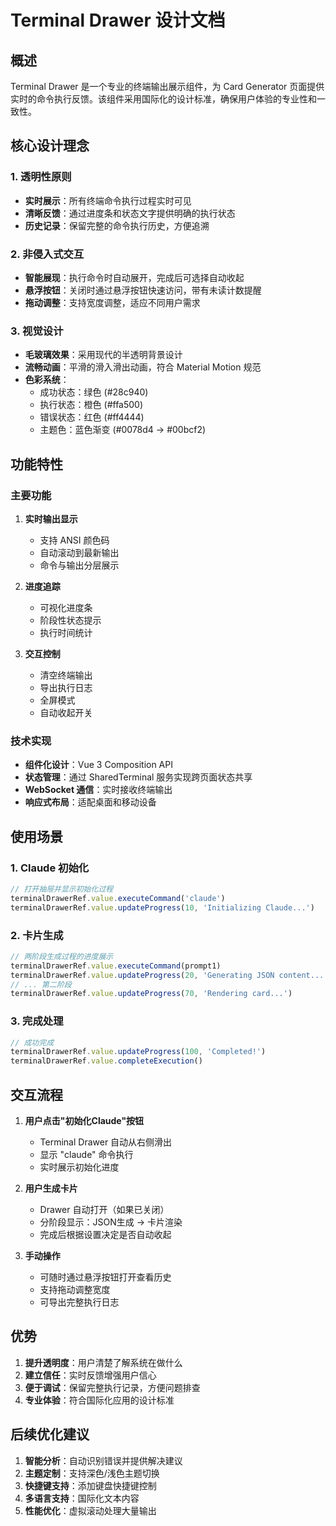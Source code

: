 # Terminal Drawer 设计文档

## 概述
Terminal Drawer 是一个专业的终端输出展示组件，为 Card Generator 页面提供实时的命令执行反馈。该组件采用国际化的设计标准，确保用户体验的专业性和一致性。

## 核心设计理念

### 1. 透明性原则
- **实时展示**：所有终端命令执行过程实时可见
- **清晰反馈**：通过进度条和状态文字提供明确的执行状态
- **历史记录**：保留完整的命令执行历史，方便追溯

### 2. 非侵入式交互
- **智能展现**：执行命令时自动展开，完成后可选择自动收起
- **悬浮按钮**：关闭时通过悬浮按钮快速访问，带有未读计数提醒
- **拖动调整**：支持宽度调整，适应不同用户需求

### 3. 视觉设计
- **毛玻璃效果**：采用现代的半透明背景设计
- **流畅动画**：平滑的滑入滑出动画，符合 Material Motion 规范
- **色彩系统**：
  - 成功状态：绿色 (#28c940)
  - 执行状态：橙色 (#ffa500)
  - 错误状态：红色 (#ff4444)
  - 主题色：蓝色渐变 (#0078d4 → #00bcf2)

## 功能特性

### 主要功能
1. **实时输出显示**
   - 支持 ANSI 颜色码
   - 自动滚动到最新输出
   - 命令与输出分层展示

2. **进度追踪**
   - 可视化进度条
   - 阶段性状态提示
   - 执行时间统计

3. **交互控制**
   - 清空终端输出
   - 导出执行日志
   - 全屏模式
   - 自动收起开关

### 技术实现
- **组件化设计**：Vue 3 Composition API
- **状态管理**：通过 SharedTerminal 服务实现跨页面状态共享
- **WebSocket 通信**：实时接收终端输出
- **响应式布局**：适配桌面和移动设备

## 使用场景

### 1. Claude 初始化
```javascript
// 打开抽屉并显示初始化过程
terminalDrawerRef.value.executeCommand('claude')
terminalDrawerRef.value.updateProgress(10, 'Initializing Claude...')
```

### 2. 卡片生成
```javascript
// 两阶段生成过程的进度展示
terminalDrawerRef.value.executeCommand(prompt1)
terminalDrawerRef.value.updateProgress(20, 'Generating JSON content...')
// ... 第二阶段
terminalDrawerRef.value.updateProgress(70, 'Rendering card...')
```

### 3. 完成处理
```javascript
// 成功完成
terminalDrawerRef.value.updateProgress(100, 'Completed!')
terminalDrawerRef.value.completeExecution()
```

## 交互流程

1. **用户点击"初始化Claude"按钮**
   - Terminal Drawer 自动从右侧滑出
   - 显示 "claude" 命令执行
   - 实时展示初始化进度

2. **用户生成卡片**
   - Drawer 自动打开（如果已关闭）
   - 分阶段显示：JSON生成 → 卡片渲染
   - 完成后根据设置决定是否自动收起

3. **手动操作**
   - 可随时通过悬浮按钮打开查看历史
   - 支持拖动调整宽度
   - 可导出完整执行日志

## 优势

1. **提升透明度**：用户清楚了解系统在做什么
2. **建立信任**：实时反馈增强用户信心
3. **便于调试**：保留完整执行记录，方便问题排查
4. **专业体验**：符合国际化应用的设计标准

## 后续优化建议

1. **智能分析**：自动识别错误并提供解决建议
2. **主题定制**：支持深色/浅色主题切换
3. **快捷键支持**：添加键盘快捷键控制
4. **多语言支持**：国际化文本内容
5. **性能优化**：虚拟滚动处理大量输出